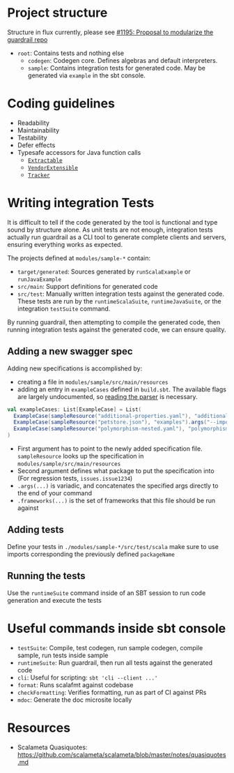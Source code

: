 Project structure
=================

Structure in flux currently, please see [#1195: Proposal to modularize the guardrail repo](https://github.com/guardrail-dev/guardrail/issues/1195)


- `root`: Contains tests and nothing else
  - `codegen`: Codegen core. Defines algebras and default interpreters.
  - `sample`: Contains integration tests for generated code. May be generated via `example` in the sbt console.

Coding guidelines
=================

- Readability
- Maintainability
- Testability
- Defer effects
- Typesafe accessors for Java function calls
  - [`Extractable`](../modules/codegen/src/main/scala/dev/guardrail/extract/Extractable.scala)
  - [`VendorExtensible`](../modules/codegen/src/main/scala/dev/guardrail/extract/VendorExtension.scala)
  - [`Tracker`](../modules/codegen/src/main/scala/dev/guardrail/core/Tracker.scala)

Writing integration Tests
=========================

It is difficult to tell if the code generated by the tool is functional and type
sound by structure alone. As unit tests are not enough, integration tests
actually run guardrail as a CLI tool to generate complete clients and servers,
ensuring everything works as expected.

The projects defined at `modules/sample-*` contain:
 - `target/generated`: Sources generated by `runScalaExample` or `runJavaExample`
 - `src/main`: Support definitions for generated code
 - `src/test`: Manually written integration tests against the generated code. These tests are run by the `runtimeScalaSuite`, `runtimeJavaSuite`, or the integration `testSuite` command.

By running guardrail, then attempting to compile the generated code, then
running integration tests against the generated code, we can ensure quality.

Adding a new swagger spec
-------------------------

Adding new specifications is accomplished by:

 - creating a file in `modules/sample/src/main/resources`
 - adding an entry in `exampleCases` defined in `build.sbt`. The available flags are largely undocumented, so [reading the parser](https://github.com/guardrail-dev/guardrail/blob/master/modules/codegen/src/main/scala/dev/guardrail/core/CoreTermInterp.scala#L67-L91) is necessary.

```scala
val exampleCases: List[ExampleCase] = List(
  ExampleCase(sampleResource("additional-properties.yaml"), "additionalProperties"),
  ExampleCase(sampleResource("petstore.json"), "examples").args("--import", "support.PositiveLong"),
  ExampleCase(sampleResource("polymorphism-nested.yaml"), "polymorphismNested").frameworks(Set("akka-http", "endpoints", "http4s"))
)
```

- First argument has to point to the newly added specification file. `sampleResource` looks up the specification in `modules/sample/src/main/resources`
- Second argument defines what package to put the specification into (For regression tests, `issues.issue1234`)
- `.args(...)` is variadic, and concatenates the specified args directly to the end of your command
- `.frameworks(...)` is the set of frameworks that this file should be run against

Adding tests
------------

Define your tests in `./modules/sample-*/src/test/scala` make sure to use
imports corresponding the previously defined `packageName`

Running the tests
-----------------

Use the `runtimeSuite` command inside of an SBT session to run code generation and execute the tests


Useful commands inside sbt console
==================================

- `testSuite`: Compile, test codegen, run sample codegen, compile sample, run tests inside sample
- `runtimeSuite`: Run guardrail, then run all tests against the generated code
- `cli`: Useful for scripting: `sbt 'cli --client ...'`
- `format`: Runs scalafmt against codebase
- `checkFormatting`: Verifies formatting, run as part of CI against PRs
- `mdoc`: Generate the doc microsite locally

Resources
=========

- Scalameta Quasiquotes: https://github.com/scalameta/scalameta/blob/master/notes/quasiquotes.md
